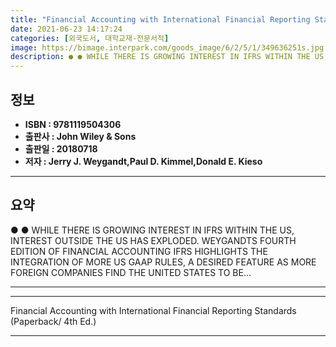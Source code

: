 ```yaml
---
title: "Financial Accounting with International Financial Reporting Standards (Paperback/ 4th Ed.)"
date: 2021-06-23 14:17:24
categories: [외국도서, 대학교재-전문서적]
image: https://bimage.interpark.com/goods_image/6/2/5/1/349636251s.jpg
description: ● ● WHILE THERE IS GROWING INTEREST IN IFRS WITHIN THE US, INTEREST OUTSIDE THE US HAS EXPLODED. WEYGANDTS FOURTH EDITION OF FINANCIAL ACCOUNTING IFRS HIGHLIG
---
```


## **정보**

- **ISBN : 9781119504306**
- **출판사 : John Wiley & Sons**
- **출판일 : 20180718**
- **저자 : Jerry J. Weygandt,Paul D. Kimmel,Donald E. Kieso**

------



## **요약**

●  ●  WHILE THERE IS GROWING INTEREST IN IFRS WITHIN THE US, INTEREST OUTSIDE THE US HAS EXPLODED. WEYGANDTS FOURTH EDITION OF FINANCIAL ACCOUNTING IFRS HIGHLIGHTS THE INTEGRATION OF MORE US GAAP RULES, A DESIRED FEATURE AS MORE FOREIGN COMPANIES FIND THE UNITED STATES TO BE... 

------



------


Financial Accounting with International Financial Reporting Standards (Paperback/ 4th Ed.) 

------


